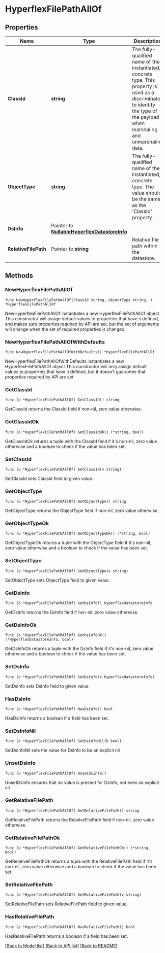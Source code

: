 # HyperflexFilePathAllOf

## Properties

Name | Type | Description | Notes
------------ | ------------- | ------------- | -------------
**ClassId** | **string** | The fully-qualified name of the instantiated, concrete type. This property is used as a discriminator to identify the type of the payload when marshaling and unmarshaling data. | [default to "hyperflex.FilePath"]
**ObjectType** | **string** | The fully-qualified name of the instantiated, concrete type. The value should be the same as the &#39;ClassId&#39; property. | [default to "hyperflex.FilePath"]
**DsInfo** | Pointer to [**NullableHyperflexDatastoreInfo**](hyperflex.DatastoreInfo.md) |  | [optional] 
**RelativeFilePath** | Pointer to **string** | Relative file path within the datastore. | [optional] [readonly] 

## Methods

### NewHyperflexFilePathAllOf

`func NewHyperflexFilePathAllOf(classId string, objectType string, ) *HyperflexFilePathAllOf`

NewHyperflexFilePathAllOf instantiates a new HyperflexFilePathAllOf object
This constructor will assign default values to properties that have it defined,
and makes sure properties required by API are set, but the set of arguments
will change when the set of required properties is changed

### NewHyperflexFilePathAllOfWithDefaults

`func NewHyperflexFilePathAllOfWithDefaults() *HyperflexFilePathAllOf`

NewHyperflexFilePathAllOfWithDefaults instantiates a new HyperflexFilePathAllOf object
This constructor will only assign default values to properties that have it defined,
but it doesn't guarantee that properties required by API are set

### GetClassId

`func (o *HyperflexFilePathAllOf) GetClassId() string`

GetClassId returns the ClassId field if non-nil, zero value otherwise.

### GetClassIdOk

`func (o *HyperflexFilePathAllOf) GetClassIdOk() (*string, bool)`

GetClassIdOk returns a tuple with the ClassId field if it's non-nil, zero value otherwise
and a boolean to check if the value has been set.

### SetClassId

`func (o *HyperflexFilePathAllOf) SetClassId(v string)`

SetClassId sets ClassId field to given value.


### GetObjectType

`func (o *HyperflexFilePathAllOf) GetObjectType() string`

GetObjectType returns the ObjectType field if non-nil, zero value otherwise.

### GetObjectTypeOk

`func (o *HyperflexFilePathAllOf) GetObjectTypeOk() (*string, bool)`

GetObjectTypeOk returns a tuple with the ObjectType field if it's non-nil, zero value otherwise
and a boolean to check if the value has been set.

### SetObjectType

`func (o *HyperflexFilePathAllOf) SetObjectType(v string)`

SetObjectType sets ObjectType field to given value.


### GetDsInfo

`func (o *HyperflexFilePathAllOf) GetDsInfo() HyperflexDatastoreInfo`

GetDsInfo returns the DsInfo field if non-nil, zero value otherwise.

### GetDsInfoOk

`func (o *HyperflexFilePathAllOf) GetDsInfoOk() (*HyperflexDatastoreInfo, bool)`

GetDsInfoOk returns a tuple with the DsInfo field if it's non-nil, zero value otherwise
and a boolean to check if the value has been set.

### SetDsInfo

`func (o *HyperflexFilePathAllOf) SetDsInfo(v HyperflexDatastoreInfo)`

SetDsInfo sets DsInfo field to given value.

### HasDsInfo

`func (o *HyperflexFilePathAllOf) HasDsInfo() bool`

HasDsInfo returns a boolean if a field has been set.

### SetDsInfoNil

`func (o *HyperflexFilePathAllOf) SetDsInfoNil(b bool)`

 SetDsInfoNil sets the value for DsInfo to be an explicit nil

### UnsetDsInfo
`func (o *HyperflexFilePathAllOf) UnsetDsInfo()`

UnsetDsInfo ensures that no value is present for DsInfo, not even an explicit nil
### GetRelativeFilePath

`func (o *HyperflexFilePathAllOf) GetRelativeFilePath() string`

GetRelativeFilePath returns the RelativeFilePath field if non-nil, zero value otherwise.

### GetRelativeFilePathOk

`func (o *HyperflexFilePathAllOf) GetRelativeFilePathOk() (*string, bool)`

GetRelativeFilePathOk returns a tuple with the RelativeFilePath field if it's non-nil, zero value otherwise
and a boolean to check if the value has been set.

### SetRelativeFilePath

`func (o *HyperflexFilePathAllOf) SetRelativeFilePath(v string)`

SetRelativeFilePath sets RelativeFilePath field to given value.

### HasRelativeFilePath

`func (o *HyperflexFilePathAllOf) HasRelativeFilePath() bool`

HasRelativeFilePath returns a boolean if a field has been set.


[[Back to Model list]](../README.md#documentation-for-models) [[Back to API list]](../README.md#documentation-for-api-endpoints) [[Back to README]](../README.md)


